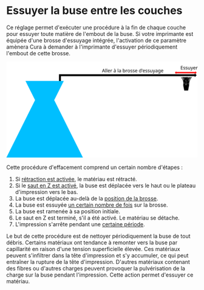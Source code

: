 Essuyer la buse entre les couches
====
Ce réglage permet d'exécuter une procédure à la fin de chaque couche pour essuyer toute matière de l'embout de la buse. Si votre imprimante est équipée d'une brosse d'essuyage intégrée, l'activation de ce paramètre amènera Cura à demander à l'imprimante d'essuyer périodiquement l'embout de cette brosse.

![Visualisation des mouvements de la procédure d'essuyage](../images/clean_between_layers_fr.svg)

Cette procédure d'effacement comprend un certain nombre d'étapes :
1. Si [rétraction est activée](wipe_retraction_enable.md), le matériau est rétracté.
2. Si le [saut en Z est activé](wipe_hop_enable.md), la buse est déplacée vers le haut ou le plateau d'impression vers le bas.
3. La buse est déplacée au-delà de la [position de la brosse](wipe_brush_pos_x.md).
4. La buse est essuyée [un certain nombre de fois](wipe_repeat_count.md) sur la brosse.
5. La buse est ramenée à sa position initiale.
6. Le saut en Z est terminé, s'il a été activé. Le matériau se détache.
7. L'impression s'arrête pendant une [certaine période](wipe_pause.md).

Le but de cette procédure est de nettoyer périodiquement la buse de tout débris. Certains matériaux ont tendance à remonter vers la buse par capillarité en raison d'une tension superficielle élevée. Ces matériaux peuvent s'infiltrer dans la tête d'impression et s'y accumuler, ce qui peut entraîner la rupture de la tête d'impression. D'autres matériaux contenant des fibres ou d'autres charges peuvent provoquer la pulvérisation de la charge sur la buse pendant l'impression. Cette action permet d'essuyer ce matériau.
